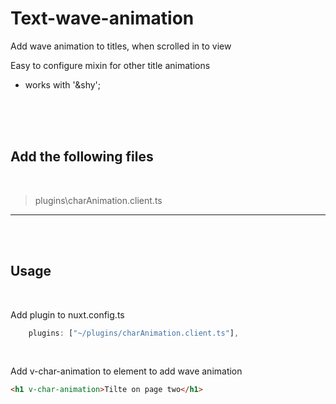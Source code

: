 # Text-wave-animation

Add wave animation to titles, when scrolled in to view

Easy to configure mixin for other title animations

+ works with '&shy';
<br>
<br>
<br>

## Add the following files

<br>

> plugins\charAnimation.client.ts

---

<br>

<br>

## Usage

<br>

Add plugin to nuxt.config.ts

```js
    plugins: ["~/plugins/charAnimation.client.ts"],
```

<br>

Add v-char-animation to element to add wave animation

```html
<h1 v-char-animation>Tilte on page two</h1>
```
